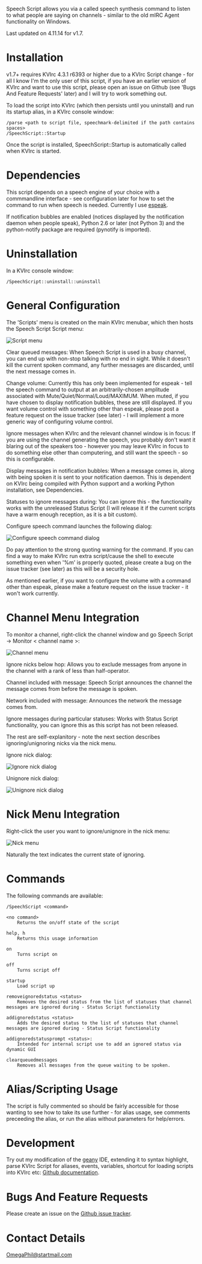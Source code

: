 Speech Script allows you via a called speech synthesis command to listen to what people are saying on channels - similar to the old mIRC Agent functionality on Windows.

Last updated on 4.11.14 for v1.7.


Installation
============

v1.7+ requires KVIrc 4.3.1 r6393 or higher due to a KVIrc Script change - for all I know I'm the only user of this script, if you have an earlier version of KVIrc and want to use this script, please open an issue on Github (see 'Bugs And Feature Requests' later) and I will try to work something out.

To load the script into KVIrc (which then persists until you uninstall) and run its startup alias, in a KVIrc console window:

    /parse <path to script file, speechmark-delimited if the path contains spaces>
    /SpeechScript::Startup

Once the script is installed, SpeechScript::Startup is automatically called when KVIrc is started.


Dependencies
============

This script depends on a speech engine of your choice with a commmandline interface - see configuration later for how to set the command to run when speech is needed. Currently I use [espeak](http://espeak.sourceforge.net/).

If notification bubbles are enabled (notices displayed by the notification daemon when people speak), Python 2.6 or later (not Python 3) and the python-notify package are required (pynotify is imported).


Uninstallation
==============

In a KVIrc console window:

    /SpeechScript::uninstall::uninstall


General Configuration
=====================

The 'Scripts' menu is created on the main KVIrc menubar, which then hosts the Speech Script Script menu:

![Script menu](https://f92fac806bf10a96c0b8-8a0a46e5f1a5cc9854958bc3503f0f88.ssl.cf1.rackcdn.com/media_entries/7506/script-menu.png)

Clear queued messages: When Speech Script is used in a busy channel, you can end up with non-stop talking with no end in sight. While it doesn't kill the current spoken command, any further messages are discarded, until the next message comes in.

Change volume: Currently this has only been implemented for espeak - tell the speech command to output at an arbitrarily-chosen amplitude associated with Mute/Quiet/Normal/Loud/MAXIMUM. When muted, if you have chosen to display notification bubbles, these are still displayed. If you want volume control with something other than espeak, please post a feature request on the issue tracker (see later) - I will implement a more generic way of configuring volume control.

Ignore messages when KVIrc and the relevant channel window is in focus: If you are using the channel generating the speech, you probably don't want it blaring out of the speakers too - however you may leave KVIrc in focus to do something else other than computering, and still want the speech - so this is configurable.

Display messages in notification bubbles: When a message comes in, along with being spoken it is sent to your notification daemon. This is dependent on KVIrc being compiled with Python support and a working Python installation, see Dependencies.

Statuses to ignore messages during: You can ignore this - the functionality works with the unreleased Status Script (I will release it if the current scripts have a warm enough reception, as it is a bit custom).

Configure speech command launches the following dialog:

![Configure speech command dialog](https://f92fac806bf10a96c0b8-8a0a46e5f1a5cc9854958bc3503f0f88.ssl.cf1.rackcdn.com/media_entries/7523/configure-speech-command-dialog.png)

Do pay attention to the strong quoting warning for the command. If you can find a way to make KVIrc run extra script/cause the shell to execute something even when '%m' is properly quoted, please create a bug on the issue tracker (see later) as this will be a security hole.

As mentioned earlier, if you want to configure the volume with a command other than espeak, please make a feature request on the issue tracker - it won't work currently.


Channel Menu Integration
========================

To monitor a channel, right-click the channel window and go Speech Script -> Monitor < channel name >:

![Channel menu](https://f92fac806bf10a96c0b8-8a0a46e5f1a5cc9854958bc3503f0f88.ssl.cf1.rackcdn.com/media_entries/7524/channel-menu.png)

Ignore nicks below hop: Allows you to exclude messages from anyone in the channel with a rank of less than half-operator.

Channel included with message: Speech Script announces the channel the message comes from before the message is spoken.

Network included with message: Announces the network the message comes from.

Ignore messages during particular statuses: Works with Status Script functionality, you can ignore this as this script has not been released.

The rest are self-explanitory - note the next section describes ignoring/unignoring nicks via the nick menu.

Ignore nick dialog:

![Ignore nick dialog](https://f92fac806bf10a96c0b8-8a0a46e5f1a5cc9854958bc3503f0f88.ssl.cf1.rackcdn.com/media_entries/7525/ignore-nick-dialog.png)

Unignore nick dialog:

![Unignore nick dialog](https://f92fac806bf10a96c0b8-8a0a46e5f1a5cc9854958bc3503f0f88.ssl.cf1.rackcdn.com/media_entries/7526/unignore-nick-dialog.png)


Nick Menu Integration
=====================

Right-click the user you want to ignore/unignore in the nick menu:

![Nick menu](https://f92fac806bf10a96c0b8-8a0a46e5f1a5cc9854958bc3503f0f88.ssl.cf1.rackcdn.com/media_entries/7527/nick-menu.png)

Naturally the text indicates the current state of ignoring.


Commands
========

The following commands are available:

    /SpeechScript <command>

    <no command>
        Returns the on/off state of the script
        
    help, h
        Returns this usage information
        
    on
        Turns script on
        
    off
        Turns script off

    startup
        Load script up

    removeignoredstatus <status>
        Removes the desired status from the list of statuses that channel messages are ignored during - Status Script functionality
        
    addignoredstatus <status>
        Adds the desired status to the list of statuses that channel messages are ignored during - Status Script functionality

    addignoredstatusprompt <status>:
        Intended for internal script use to add an ignored status via dynamic GUI

    clearqueuedmessages
        Removes all messages from the queue waiting to be spoken.


Alias/Scripting Usage
=====================

The script is fully commented so should be fairly accessible for those wanting to see how to take its use further - for alias usage, see comments preceeding the alias, or run the alias without parameters for help/errors.


Development
===========

Try out my modification of the [geany](http://www.geany.org/) IDE, extending it to syntax highlight, parse KVIrc Script for aliases, events, variables, shortcut for loading scripts into KVIrc etc: [Github documentation](https://github.com/OmegaPhil/geany-kvircscript/wiki/README---KVIrc-Script-Integration).


Bugs And Feature Requests
=========================

Please create an issue on the [Github issue tracker](https://github.com/OmegaPhil/kvirc-speech-script/issues).


Contact Details
===============

OmegaPhil@startmail.com
